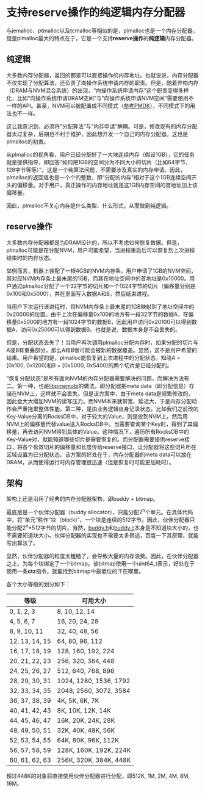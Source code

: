 # 支持reserve操作的纯逻辑内存分配器

与jemalloc、ptmalloc以及tcmalloc等相似的是，plmalloc也是一个内存分配器。但是plmalloc最大的特点在于，它是一个支持**reserve操作**的**纯逻辑**内存分配器。

## 纯逻辑
大多数内存分配器，返回的都是可以直接操作的内存地址。也就说说，内存分配器不仅实现了分配算法，还负责了向操作系统申请内存的职责。但是，随着异构内存（DRAM与NVM混合系统）的出现，“向操作系统申请内存”这个职责变得多样化，比如“向操作系统申请DRAM空间”与“向操作系统申请NVM空间”需要使用不一样的API。甚至，NVM可以被配置成不同模式（[参考PMDK](https://pmem.io/ndctl/)），不同模式下的用法也不一样。

这让我意识到，必须将“分配算法”与“内存申请”解耦。可是，修改现有的内存分配器太过复杂，后期也不利于维护，因此想开发一个自己的内存分配器。这也是plmalloc的初衷。

从plmalloc的视角看，用户已经分配好了一大块连续内存（假设1GB），它的任务就是提供指导，即回答“如何把1GB的空间分为不同大小的切片（比如64字节，128字节等等）”。这是一个纯算法问题，不需要涉及真实的内存申请。因此，plmalloc的返回值也是一个个的整数，即“分配的内存”相对于这个1GB连续空间开头的偏移量。对于用户，真正操作的内存地址就是这1GB内存空间的首地址加上该偏移量。

因此，plmalloc不关心内存是什么类型、什么形式，从而做到纯逻辑。

## reserve操作
大多数内存分配器都是为DRAM设计的，所以不考虑如何恢复数据。但是，plmalloc可能是在分配NVM，用户可能希望，当进程重启后可以恢复到上次进程结束时的内存状态。

举例而言，机器上装配了一根4GB的NVM内存条。用户申请了1GB的NVM空间，其对应NVM内存条上最末尾的1GB，而其在地址空间中的首地址是0x10000。用户通过plmalloc分配了一个32字节的切片和一个1024字节的切片（偏移量分别是0x100和0x5000），并在里面写入数据A和B，然后结束进程。

当用户下次运行该进程时，将NVM内存条上最末尾的1GB映射到了地址空间中的0x20000的位置。由于上次在偏移量0x100的地方有一段32字节的数据A，在偏移量0x5000的地方有一段1024字节的数据B，因此用户访问0x20100可以得到数据A，访问0x25000可以得到数据B。也就是说，数据本身是不会丢失的。

但是，分配状态丢失了！当用户再次调用plmalloc分配内存时，如果分配的切片与A或B有重叠部分，那么A和B很可能会被新的数据覆盖。显然，这不是用户希望的结果。用户希望的是，plmalloc能恢复到上次进程中的分配状态，知晓A = [0x100, 0x1200)和B = [0x5000, 0x5400)的两个切片是已经分配的。

“恢复分配状态”是所有面向NVM的内存分配器需要解决的问题，而解决方法有二。第一种，也是[libpmemobj](https://pmem.io/pmdk/libpmemobj/)的做法，即分配器把meta data（即分配信息）存储在NVM上，这样就不会丢失。但是该方案中，由于meta data是频繁修改的，因此会大大增加NVM的读写压力。而NVM本来就带宽、延迟大，于是内存分配动作会严重拖累整体性能。第二种，是由业务逻辑自身记录状态。比如我们之前改的Key-Value分离的RocksDB中，对于较大的Value，则是放到NVM上，然后用NVM上的偏移量代替value送入RocksDB中。当需要查询某个Key时，得到了其偏移量，再去访问NVM得到具体的Value。这种情况下，遍历所有RocksDB中的Key-Value对，就能知道哪些切片是需要恢复的。而分配器需要提供reserve接口，将各个有效切片的偏移量和长度传给reserve接口，让分配器将这些切片所在区域设置为已分配状态。该方案的好处在于，内存分配器的meta data可以放在DRAM，从而使得运行时内存管理很迅速（但是恢复时可能更加耗时）。

## 架构
架构上还是沿用了经典的内存分配器架构，即buddy + bitmap。

最底层是一个伙伴分配器（buddy allocator），只能分配2<sup>n</sup>个单元。在具体代码中，将“单元”称作“块（block)”，一个块是连续的512字节。因此，伙伴分配器只能分配2<sup>n</sup>*512字节的切片。当然，[buddy.h](include/buddy.h)和[buddy.c](src/buddy.c)本身是不知道块大小的，也不需要知道块大小。伙伴分配器的实现也不需要太多赘述，百度一下其原理，就能写出算法了。

显然，伙伴分配器的粒度太粗糙了，会导致大量的内存浪费。因此，在伙伴分配器之上，为每个块绑定了一个bitmap。该bitmap使用一个uint64_t表示，好处在于使用一条**ctz**指令，就能找到bitmap中最低位的'1'在哪里。

各个大小等级的划分如下：

等级|可用大小
--|--
0, 1, 2, 3 | 8, 10, 12, 14
4, 5, 6, 7 | 16, 20, 24, 28
8, 9, 10, 11|32, 40, 48, 56
12, 13, 14, 15|64, 80, 96, 112
16, 17, 18, 19|128, 160, 192, 224
20, 21, 22, 23|256, 320, 384, 448
24, 25, 26, 27|512, 640, 768, 896
28, 29, 30, 31|1024, 1280, 1536, 1792
32, 33, 34, 35|2048, 2560, 3072, 3584
36, 37, 38, 39|4K, 5K, 6K, 7K
40, 41, 42, 43|8K, 10K, 12K, 14K
44, 45, 46, 47|16K, 20K, 24K, 28K
48, 49, 50, 51|32K, 40K, 48K, 56K
52, 53, 54, 55|64K, 80K, 96K, 112K
56, 57, 58, 59|128K, 160K, 192K, 224K
60, 61, 62, 63|256K, 320K, 384K, 448K

超过448K的对象将直接使用伙伴分配器进行分配，即512K, 1M, 2M, 4M, 8M, 16M。
